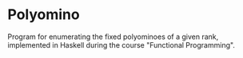 # Polyomino
Program for enumerating the fixed polyominoes of a given rank, implemented in Haskell during the course "Functional Programming".
